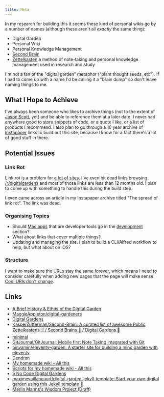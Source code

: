 ```yaml
---
title: Meta
---
```


In my research for building this it seems these kind of personal wikis go by a number of names (although these aren't all _exactly_ the same thing):

- Digital Garden
- Personal Wiki
- Personal Knowledge Management
- [Second Brain](https://www.buildingasecondbrain.com/)
- [Zettelkasten](https://en.wikipedia.org/wiki/Zettelkasten) a method of note-taking and personal knowledge management used in research and study

I'm not a fan of the "digital garden" metaphor ("plant thought seeds, etc"). If I had to come up with a name I'd be calling it a "brain dump" so don't leave naming things to me.

## What I Hope to Achieve

I've always been someone who likes to archive things (not to the extent of [Jason Scott](https://twitter.com/textfiles), yet) and be able to reference them at a later date. I never had anywhere good to store snippets of code, or a quote I like, or a list of products I recommend. I also plan to go through a 10 year archive of [Instapaper](https://instapaper.com) links to build out this site, because I know for a fact there's a lot of good stuff in there.

## Potential Issues

### Link Rot

Link rot is a problem for [a lot of sites](https://en.wikipedia.org/wiki/Wikipedia:Link_rot). I've even hit dead links browsing [/r/digitalgardens](https://www.reddit.com/r/DigitalGardens/) and most of those links are less than 12 months old. I plan to come up with something to handle this during the build step.

I even came across an article in my Instapaper archive titled "The spread of link rot". The link was dead.

### Organising Topics

- Should [Mac apps](/macos/apps) that are developer tools go in the [development](/webdev) section?
- What about links that cover multiple things?
- Updating and managing the site. I plan to build a CLI/Alfred workflow to help, but what about on iOS?

### Structure

I want to make sure the URLs stay the same forever, which means I need to consider carefully when adding new pages that the page will make sense. [Cool URIs don't change](https://www.w3.org/Provider/Style/URI).

## Links

- [A Brief History & Ethos of the Digital Garden](https://maggieappleton.com/garden-history)
- [MaggieAppleton/digital-gardeners](https://github.com/MaggieAppleton/digital-gardeners)
- [Digital Gardens](https://www.reddit.com/r/DigitalGardens/top/?t=all)
- [KasperZutterman/Second-Brain: A curated list of awesome Public Zettelkastens 🗄️ / Second Brains 🧠 / Digital Gardens 🌱](https://github.com/KasperZutterman/Second-Brain)
- [minimal](https://www.minimal.so/)
- [GitJournal/GitJournal: Mobile first Note Taking integrated with Git](https://github.com/GitJournal/GitJournal)
- [binyamin/eleventy-garden: A starter site for building a mind garden with eleventy](https://github.com/binyamin/eleventy-garden)
- [Dendron](https://www.dendron.so/)
- [My homemade wiki - All this](https://leancrew.com/all-this/2021/08/my-homemade-wiki/)
- [Scripts for my homemade wiki - All this](https://leancrew.com/all-this/2021/08/scripts-for-my-homemade-wiki/)
- [5 No Code Digital Gardens](https://ianjones.us/notes/digital-garden/five-no-code-digital-gardens)
- [maximevaillancourt/digital-garden-jekyll-template: Start your own digital garden using this Jekyll template 🌱](https://github.com/maximevaillancourt/digital-garden-jekyll-template)
- [Merlin Manns's Wisdom Project (Draft)](https://gist.github.com/merlinmann/09af1df28d76ba028b0999f66945fd61)